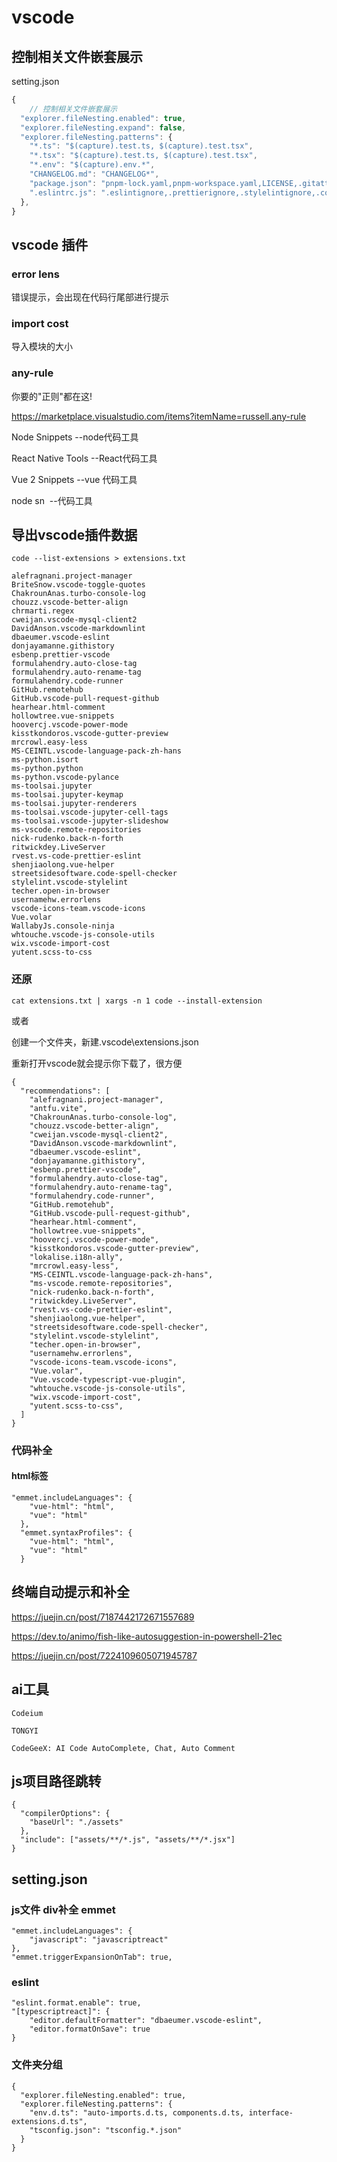 

# vscode

## 控制相关文件嵌套展示

setting.json

```javascript
{
	// 控制相关文件嵌套展示
  "explorer.fileNesting.enabled": true,
  "explorer.fileNesting.expand": false,
  "explorer.fileNesting.patterns": {
    "*.ts": "$(capture).test.ts, $(capture).test.tsx",
    "*.tsx": "$(capture).test.ts, $(capture).test.tsx",
    "*.env": "$(capture).env.*",
    "CHANGELOG.md": "CHANGELOG*",
    "package.json": "pnpm-lock.yaml,pnpm-workspace.yaml,LICENSE,.gitattributes,.gitignore,.gitpod.yml,CNAME,README*,.npmrc,.browserslistrc",
    ".eslintrc.js": ".eslintignore,.prettierignore,.stylelintignore,.commitlintrc.js,.prettierrc.js,.stylelintrc.js"
  },
}
```

## **vscode 插件**

### error lens

错误提示，会出现在代码行尾部进行提示



### import cost 

导入模块的大小



### any-rule

你要的"正则"都在这!

https://marketplace.visualstudio.com/items?itemName=russell.any-rule

Node Snippets 	--node代码工具

React Native Tools 	 --React代码工具

Vue 2 Snippets	--vue 代码工具

node sn  --代码工具

## 导出vscode插件数据



```
code --list-extensions > extensions.txt
```



```
alefragnani.project-manager
BriteSnow.vscode-toggle-quotes
ChakrounAnas.turbo-console-log
chouzz.vscode-better-align
chrmarti.regex
cweijan.vscode-mysql-client2
DavidAnson.vscode-markdownlint
dbaeumer.vscode-eslint
donjayamanne.githistory
esbenp.prettier-vscode
formulahendry.auto-close-tag
formulahendry.auto-rename-tag
formulahendry.code-runner
GitHub.remotehub
GitHub.vscode-pull-request-github
hearhear.html-comment
hollowtree.vue-snippets
hoovercj.vscode-power-mode
kisstkondoros.vscode-gutter-preview
mrcrowl.easy-less
MS-CEINTL.vscode-language-pack-zh-hans
ms-python.isort
ms-python.python
ms-python.vscode-pylance
ms-toolsai.jupyter
ms-toolsai.jupyter-keymap
ms-toolsai.jupyter-renderers
ms-toolsai.vscode-jupyter-cell-tags
ms-toolsai.vscode-jupyter-slideshow
ms-vscode.remote-repositories
nick-rudenko.back-n-forth
ritwickdey.LiveServer
rvest.vs-code-prettier-eslint
shenjiaolong.vue-helper
streetsidesoftware.code-spell-checker
stylelint.vscode-stylelint
techer.open-in-browser
usernamehw.errorlens
vscode-icons-team.vscode-icons
Vue.volar
WallabyJs.console-ninja
whtouche.vscode-js-console-utils
wix.vscode-import-cost
yutent.scss-to-css

```

### 还原

```
cat extensions.txt | xargs -n 1 code --install-extension
```

或者

创建一个文件夹，新建.vscode\extensions.json

重新打开vscode就会提示你下载了，很方便

```
{
  "recommendations": [
    "alefragnani.project-manager",
    "antfu.vite",
    "ChakrounAnas.turbo-console-log",
    "chouzz.vscode-better-align",
    "cweijan.vscode-mysql-client2",
    "DavidAnson.vscode-markdownlint",
    "dbaeumer.vscode-eslint",
    "donjayamanne.githistory",
    "esbenp.prettier-vscode",
    "formulahendry.auto-close-tag",
    "formulahendry.auto-rename-tag",
    "formulahendry.code-runner",
    "GitHub.remotehub",
    "GitHub.vscode-pull-request-github",
    "hearhear.html-comment",
    "hollowtree.vue-snippets",
    "hoovercj.vscode-power-mode",
    "kisstkondoros.vscode-gutter-preview",
    "lokalise.i18n-ally",
    "mrcrowl.easy-less",
    "MS-CEINTL.vscode-language-pack-zh-hans",
    "ms-vscode.remote-repositories",
    "nick-rudenko.back-n-forth",
    "ritwickdey.LiveServer",
    "rvest.vs-code-prettier-eslint",
    "shenjiaolong.vue-helper",
    "streetsidesoftware.code-spell-checker",
    "stylelint.vscode-stylelint",
    "techer.open-in-browser",
    "usernamehw.errorlens",
    "vscode-icons-team.vscode-icons",
    "Vue.volar",
    "Vue.vscode-typescript-vue-plugin",
    "whtouche.vscode-js-console-utils",
    "wix.vscode-import-cost",
    "yutent.scss-to-css",
  ]
}
```



### 代码补全

#### html标签

```
"emmet.includeLanguages": {
    "vue-html": "html",
    "vue": "html"
  },
  "emmet.syntaxProfiles": {
    "vue-html": "html",
    "vue": "html"
  }
```



## 终端自动提示和补全

https://juejin.cn/post/7187442172671557689

https://dev.to/animo/fish-like-autosuggestion-in-powershell-21ec

https://juejin.cn/post/7224109605071945787





## ai工具

```
Codeium

TONGYI

CodeGeeX: AI Code AutoComplete, Chat, Auto Comment

```



## js项目路径跳转

```
{
  "compilerOptions": {
    "baseUrl": "./assets"
  },
  "include": ["assets/**/*.js", "assets/**/*.jsx"]
}

```





## setting.json

### js文件 div补全 emmet
```
"emmet.includeLanguages": {
    "javascript": "javascriptreact"
},
"emmet.triggerExpansionOnTab": true,
```

### eslint

```
"eslint.format.enable": true,
"[typescriptreact]": {
    "editor.defaultFormatter": "dbaeumer.vscode-eslint",
    "editor.formatOnSave": true
}
```


### 文件夹分组

```
{
  "explorer.fileNesting.enabled": true,
  "explorer.fileNesting.patterns": {
    "env.d.ts": "auto-imports.d.ts, components.d.ts, interface-extensions.d.ts",
    "tsconfig.json": "tsconfig.*.json"
  }
}


```

